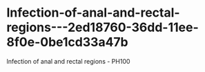 # Infection-of-anal-and-rectal-regions---2ed18760-36dd-11ee-8f0e-0be1cd33a47b
Infection of anal and rectal regions - PH100
